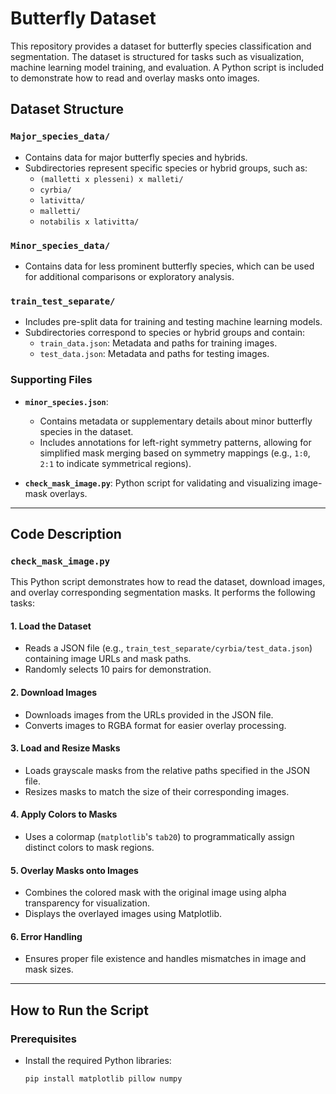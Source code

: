 # Butterfly Dataset

This repository provides a dataset for butterfly species classification and segmentation. The dataset is structured for tasks such as visualization, machine learning model training, and evaluation. A Python script is included to demonstrate how to read and overlay masks onto images.

## Dataset Structure

### `Major_species_data/`
- Contains data for major butterfly species and hybrids.
- Subdirectories represent specific species or hybrid groups, such as:
  - `(malletti x plesseni) x malleti/`
  - `cyrbia/`
  - `lativitta/`
  - `malletti/`
  - `notabilis x lativitta/`

### `Minor_species_data/`
- Contains data for less prominent butterfly species, which can be used for additional comparisons or exploratory analysis.

### `train_test_separate/`
- Includes pre-split data for training and testing machine learning models.
- Subdirectories correspond to species or hybrid groups and contain:
  - `train_data.json`: Metadata and paths for training images.
  - `test_data.json`: Metadata and paths for testing images.

### Supporting Files
- **`minor_species.json`**: 
  - Contains metadata or supplementary details about minor butterfly species in the dataset.
  - Includes annotations for left-right symmetry patterns, allowing for simplified mask merging based on symmetry mappings (e.g., `1:0`, `2:1` to indicate symmetrical regions).

- **`check_mask_image.py`**: Python script for validating and visualizing image-mask overlays.

---

## Code Description

### `check_mask_image.py`

This Python script demonstrates how to read the dataset, download images, and overlay corresponding segmentation masks. It performs the following tasks:

#### 1. Load the Dataset
- Reads a JSON file (e.g., `train_test_separate/cyrbia/test_data.json`) containing image URLs and mask paths.
- Randomly selects 10 pairs for demonstration.

#### 2. Download Images
- Downloads images from the URLs provided in the JSON file.
- Converts images to RGBA format for easier overlay processing.

#### 3. Load and Resize Masks
- Loads grayscale masks from the relative paths specified in the JSON file.
- Resizes masks to match the size of their corresponding images.

#### 4. Apply Colors to Masks
- Uses a colormap (`matplotlib`'s `tab20`) to programmatically assign distinct colors to mask regions.

#### 5. Overlay Masks onto Images
- Combines the colored mask with the original image using alpha transparency for visualization.
- Displays the overlayed images using Matplotlib.

#### 6. Error Handling
- Ensures proper file existence and handles mismatches in image and mask sizes.

---

## How to Run the Script

### Prerequisites
- Install the required Python libraries:
  ```bash
  pip install matplotlib pillow numpy
